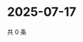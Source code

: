 # 2025-07-17

共 0 条

<!-- BEGIN ZHIHUQUESTIONS -->
<!-- 最后更新时间 Thu Jul 17 2025 15:15:12 GMT+0800 (China Standard Time) -->

<!-- END ZHIHUQUESTIONS -->
